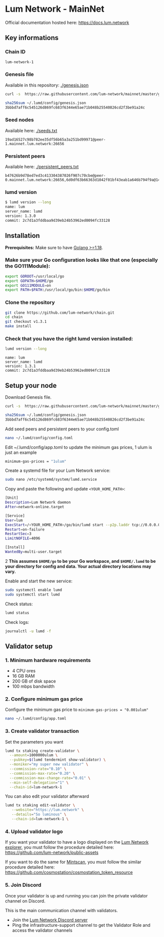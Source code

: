 # Lum Network - MainNet

Official documentation hosted here: https://docs.lum.network

## Key informations

### Chain ID
```bash
lum-network-1
```

### Genesis file
Available in this repository: [./genesis.json](./genesis.json)

```sh
curl -s  https://raw.githubusercontent.com/lum-network/mainnet/master/genesis.json > ~/.lumd/config/genesis.json

sha256sum ~/.lumd/config/genesis.json
3bbbd7aff6c545126d869fc683f6344e65ae71b048b25540826cd2f3be91a24c
```

### Seed nodes
Available here: [./seeds.txt](./seeds.txt)

```
19ad16527c98b782ee35df56b65a3a251bd99971@peer-1.mainnet.lum.network:26656
```

### Persistent peers
Available here: [./persistent_peers.txt](./persistent_peers.txt)

```
b47626b9d78ed7ed3c413304387026f907c70cbe@peer-0.mainnet.lum.network:26656,6d0df63b66363d1042f01bf43eab1a646b794f9a@149.248.3.45:41156,0ef932a447d24abfc30291e50f14471d388ea007@142.132.199.98:11656,faac1937e214f9177f1bdb1c66988f8e9102dbec@149.28.103.64:12656,e12fcc7d9fc9b8b2901aec950f161418794cccf0@65.108.77.38:26656,4fa94546241526072ad85951d4d49d167842fdc2@135.181.214.219:26656,542e266b8f0cfc7a13a128bff9e45da0a3690a1d@65.21.75.219:26656,6db1990e4b445fd1fce3c8c81da2b7128a1ebb78@65.21.76.182:26656,5a29947212a2615e43dac54deb55356a162e173a@35.181.76.160:26656,433c60a5bc0a693484b7af26208922b84773117e@34.209.132.0:26656,9afac13ba62fbfaf8d06867c30007162511093c0@54.214.134.223:26656,a7f8832cb8842f9fb118122354fff22d3051fb83@3.36.179.104:26656,02d34d0d9b66be609e90d71c43c06e439357898b@51.250.24.4:26656
```

### lumd version

```sh
$ lumd version --long
name: lum
server_name: lumd
version: 1.3.0
commit: 2c7d1a3fddbaa9d39eb24b53962ed0094fc33128
```

## Installation

**Prerequisites:** Make sure to have [Golang >=1.18](https://golang.org/).

### Make sure your Go configuration looks like that one (especially the GO111Module):

```sh
export GOROOT=/usr/local/go
export GOPATH=$HOME/go
export GO111MODULE=on
export PATH=$PATH:/usr/local/go/bin:$HOME/go/bin
```

### Clone the repository

```sh
git clone https://github.com/lum-network/chain.git
cd chain
git checkout v1.3.1
make install
```

### Check that you have the right lumd version installed:

```sh
lumd version --long
```
```
name: lum
server_name: lumd
version: 1.3.1
commit: 2c7d1a3fddbaa9d39eb24b53962ed0094fc33128
```

## Setup your node

Download Genesis file.
```sh
curl -s  https://raw.githubusercontent.com/lum-network/mainnet/master/genesis.json > ~/.lumd/config/genesis.json

sha256sum ~/.lumd/config/genesis.json
3bbbd7aff6c545126d869fc683f6344e65ae71b048b25540826cd2f3be91a24c
```

Add seed peers and persistent peers to your config.toml
```sh
nano ~/.lumd/config/config.toml
```

Edit ~/.lumd/config/app.toml to update the minimum gas prices, 1 ulum is just an example
```sh
minimum-gas-prices = "1ulum"
```

Create a systemd file for your Lum Network service:

```sh
sudo nano /etc/systemd/system/lumd.service
```

Copy and paste the following and update `<YOUR_HOME_PATH>`:

```sh
[Unit]
Description=Lum Network daemon
After=network-online.target

[Service]
User=lum
ExecStart=/<YOUR_HOME_PATH>/go/bin/lumd start --p2p.laddr tcp://0.0.0.0:26656 --home /<YOUR_HOME_PATH>/.lumd
Restart=on-failure
RestartSec=3
LimitNOFILE=4096

[Install]
WantedBy=multi-user.target
```

2
**This assumes `$HOME/go` to be your Go workspace, and `$HOME/.lumd` to be your directory for config and data. Your actual directory locations may vary.**

Enable and start the new service:

```sh
sudo systemctl enable lumd
sudo systemctl start lumd
```

Check status:

```sh
lumd status
```

Check logs:

```sh
journalctl -u lumd -f
```

## Validator setup

### 1. Minimum hardware requirements

- 4 CPU ores
- 16 GB RAM
- 200 GB of disk space
- 100 mbps bandwidth

### 2. Configure minimum gas price
Configure the minimum gas price to `minimum-gas-prices = "0.001ulum"`
```sh
nano ~/.lumd/config/app.toml
```

### 3. Create validator transaction

Set the parameters you want
```sh
lumd tx staking create-validator \
  --amount=1000000ulum \
  --pubkey=$(lumd tendermint show-validator) \
  --moniker="my super new validator" \
  --commission-rate="0.10" \
  --commission-max-rate="0.20" \
  --commission-max-change-rate="0.01" \
  --min-self-delegation="1" \
  --chain-id=lum-network-1
```

You can also edit your validator afterward
```sh
lumd tx staking edit-validator \
   --website="https://lum.network" \
   --details="So luminous" \
   --chain-id=lum-network-1 \

```

### 4. Upload validator logo

If you want your validator to have a logo displayed on the [Lum Network explorer](https://explorer.lum.network/validators), you must follow the procedure detailed here: https://github.com/lum-network/public-assets

If you want to do the same for [Mintscan](https://mintscan.io/lum/validators), you must follow the similar procedure detailed here: https://github.com/cosmostation/cosmostation_token_resource


### 5. Join Discord

Once your validator is up and running you can join the private validator channel on Discord.

This is the main communication channel with validators.

- Join the [Lum Network Discord server](https://discord.gg/KwyVvnBcXF)
- Ping the infrastructure-support channel to get the Validator Role and access the validator channels
